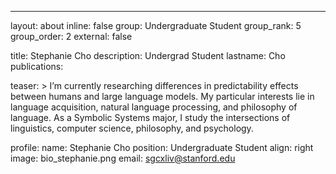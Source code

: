 ---
layout: about
inline: false
group: Undergraduate Student
group_rank: 5
group_order: 2
external: false


title: Stephanie Cho
description: Undergrad Student
lastname: Cho
publications: 

teaser: >
    I’m currently researching differences in predictability effects between humans and large language models. My particular interests lie in language acquisition, natural language processing, and philosophy of language. As a Symbolic Systems major, I study the intersections of linguistics, computer science, philosophy, and psychology. 



profile:
    name: Stephanie Cho
    position: Undergraduate Student
    align: right
    image: bio_stephanie.png
    email: sgcxliv@stanford.edu 

